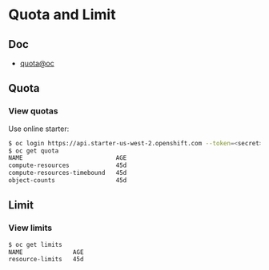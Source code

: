 # Quota and Limit

## Doc

* [quota@oc](https://docs.openshift.org/latest/dev_guide/compute_resources.html)

## Quota

### View quotas
Use online starter:

```sh
$ oc login https://api.starter-us-west-2.openshift.com --token=<secret>
$ oc get quota
NAME                          AGE
compute-resources             45d
compute-resources-timebound   45d
object-counts                 45d
```


## Limit

### View limits

```sh
$ oc get limits
NAME              AGE
resource-limits   45d
```
